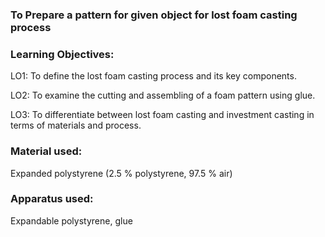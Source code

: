 ### To Prepare a pattern for given object for lost foam casting process

### Learning Objectives:

LO1: To define the lost foam casting process and its key components.

LO2: To examine the cutting and assembling of a foam pattern using glue.

LO3: To differentiate between lost foam casting and investment casting in terms of materials and process.

### Material used: 

Expanded polystyrene (2.5 % polystyrene, 97.5 % air)

### Apparatus used:

Expandable polystyrene, glue
